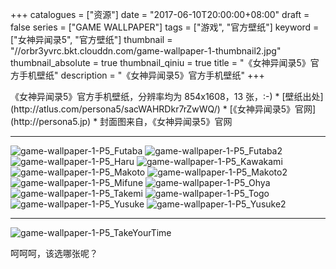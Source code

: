 +++
catalogues = ["资源"]
date = "2017-06-10T20:00:00+08:00"
draft = false
series = ["GAME WALLPAPER"]
tags = ["游戏", "官方壁纸"]
keyword = ["女神异闻录5", "官方壁纸"]
thumbnail = "//orbr3yvrc.bkt.clouddn.com/game-wallpaper-1-thumbnail2.jpg"
thumbnail_absolute = true
thumbnail_qiniu = true
title = "《女神异闻录5》官方手机壁纸"
description = "《女神异闻录5》官方手机壁纸"
+++
<div style="display:none;"><img src="http://oqzceoiaz.bkt.clouddn.com/200.jpg"/></div>
《女神异闻录5》官方手机壁纸，分辨率均为 854x1608，13 张，:-)
*   [壁纸出处](http://atlus.com/persona5/sacWAHRDkr7rZwWQ/)
*   [《女神异闻录5》官网](http://persona5.jp)
*   封面图来自，《女神异闻录5》官网

---

![game-wallpaper-1-P5_Futaba](http://orbr3yvrc.bkt.clouddn.com/game-wallpaper-1-P5_Futaba.jpg)
![game-wallpaper-1-P5_Futaba2](http://orbr3yvrc.bkt.clouddn.com/game-wallpaper-1-P5_Futaba2.jpg)
![game-wallpaper-1-P5_Haru](http://orbr3yvrc.bkt.clouddn.com/game-wallpaper-1-P5_Haru.jpg)
![game-wallpaper-1-P5_Kawakami](http://orbr3yvrc.bkt.clouddn.com/game-wallpaper-1-P5_Kawakami.jpg)
![game-wallpaper-1-P5_Makoto](http://orbr3yvrc.bkt.clouddn.com/game-wallpaper-1-P5_Makoto.jpg)
![game-wallpaper-1-P5_Makoto2](http://orbr3yvrc.bkt.clouddn.com/game-wallpaper-1-P5_Makoto2.jpg)
![game-wallpaper-1-P5_Mifune](http://orbr3yvrc.bkt.clouddn.com/game-wallpaper-1-P5_Mifune.jpg)
![game-wallpaper-1-P5_Ohya](http://orbr3yvrc.bkt.clouddn.com/game-wallpaper-1-P5_Ohya.jpg)
![game-wallpaper-1-P5_Takemi](http://orbr3yvrc.bkt.clouddn.com/game-wallpaper-1-P5_Takemi.jpg)
![game-wallpaper-1-P5_Togo](http://orbr3yvrc.bkt.clouddn.com/game-wallpaper-1-P5_Togo.jpg)
![game-wallpaper-1-P5_Yusuke](http://orbr3yvrc.bkt.clouddn.com/game-wallpaper-1-P5_Yusuke.jpg)
![game-wallpaper-1-P5_Yusuke2](http://orbr3yvrc.bkt.clouddn.com/game-wallpaper-1-P5_Yusuke2.jpg)

---

![game-wallpaper-1-P5_TakeYourTime](http://orbr3yvrc.bkt.clouddn.com/game-wallpaper-1-P5_TakeYourTime.jpg)

呵呵呵，该选哪张呢？
